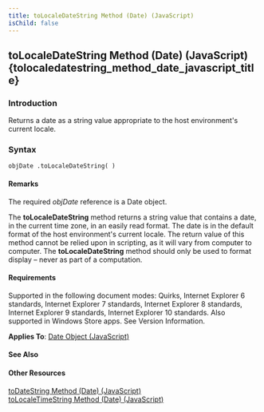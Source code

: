 ```yaml
---
title: toLocaleDateString Method (Date) (JavaScript)
isChild: false
---
```


## toLocaleDateString Method (Date) (JavaScript) {tolocaledatestring_method_date_javascript_title}

### Introduction 

 Returns a date as a string value appropriate to the host environment's current locale.

### Syntax 

```
objDate .toLocaleDateString( )
```

#### Remarks 

<div id="languageReferenceRemarksSection" class="section" name="collapseableSection" style="">
  <p xmlns:util="util">
    The required <i>objDate</i> reference is a <span sdata="langKeyword" value="Date"><span class="keyword">Date</span></span> object.
  </p>
  <p xmlns:util="util">
    The <b>toLocaleDateString</b> method returns a string value that contains a date, in the current time zone, in an easily read format. The date is in the default format of the host environment's
    current locale. The return value of this method cannot be relied upon in scripting, as it will vary from computer to computer. The <b>toLocaleDateString</b> method should only be used to format
    display &#8211; never as part of a computation.
  </p>
</div>

#### Requirements 

<div id="requirementsTitleSection" class="section" name="collapseableSection" style="">
  <p xmlns:util="util"></p>
  <p>
    Supported in the following document modes: Quirks, Internet Explorer 6 standards, Internet Explorer 7 standards, Internet Explorer 8 standards, Internet Explorer 9 standards, Internet Explorer 10
    standards. Also supported in Windows Store apps. See Version Information.
  </p>
  <p xmlns:util="util">
    <b>Applies To</b>: <span sdata="link"><a href="ce2202bb-7ec9-4f5a-bf48-3a04feff283e.htm">Date Object (JavaScript)</a></span>
  </p>
</div>

#### See Also 

<div id="seeAlsoSection" class="section" name="collapseableSection" style="">
  <h4 class="subHeading">
    Other Resources
  </h4>
  <div class="seeAlsoStyle">
    <span sdata="link" xmlns:util="util"><a href="87d713aa-fd55-4f90-9a30-6df8abdfebe0.htm">toDateString Method (Date) (JavaScript)</a></span>
  </div>
  <div class="seeAlsoStyle">
    <span sdata="link" xmlns:util="util"><a href="8ad75bf5-864c-4a2a-be90-220e87dce172.htm">toLocaleTimeString Method (Date) (JavaScript)</a></span>
  </div>
</div>

